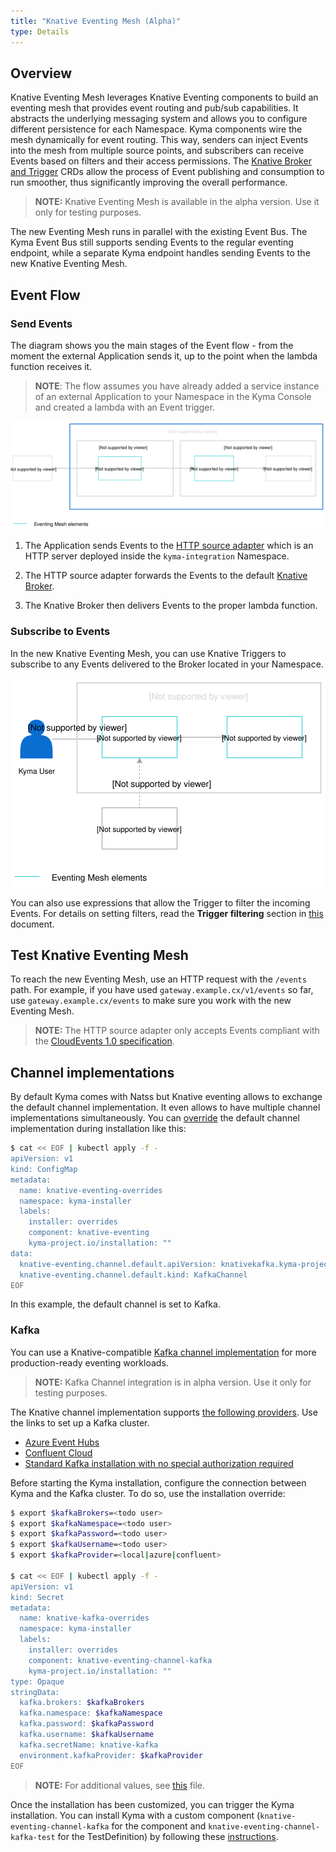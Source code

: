 ```yaml
---
title: "Knative Eventing Mesh (Alpha)"
type: Details
---
```


## Overview

Knative Eventing Mesh leverages Knative Eventing components to build an eventing mesh that provides event routing and pub/sub capabilities. It abstracts the underlying messaging system and allows you to configure different persistence for each Namespace. Kyma components wire the mesh dynamically for event routing. This way, senders can inject Events into the mesh from multiple source points, and subscribers can receive Events based on filters and their access permissions. The [Knative Broker and Trigger](https://knative.dev/docs/eventing/broker-trigger/) CRDs allow the process of Event publishing and consumption to run smoother, thus significantly improving the overall performance.   

 >**NOTE:** Knative Eventing Mesh is available in the alpha version. Use it only for testing purposes.
 
The new Eventing Mesh runs in parallel with the existing Event Bus. The Kyma Event Bus still supports sending Events to the regular eventing endpoint, while a separate Kyma endpoint handles sending Events to the new Knative Eventing Mesh. 

## Event Flow

### Send Events

The diagram shows you the main stages of the Event flow - from the moment the external Application sends it, up to the point when the lambda function receives it. 

>**NOTE**: The flow assumes you have already added a service instance of an external Application to your Namespace in the Kyma Console and created a lambda with an Event trigger. 

![Sending Events](./assets/knative-event-mesh-send-events.svg)

1. The Application sends Events to the [HTTP source adapter](https://github.com/kyma-project/kyma/tree/master/components/event-sources/adapter/http) which is an HTTP server deployed inside the `kyma-integration` Namespace.  

2. The HTTP source adapter forwards the Events to the default [Knative Broker](https://knative.dev/docs/eventing/broker-trigger).

3. The Knative Broker then delivers Events to the proper lambda function. 

### Subscribe to Events 

In the new Knative Eventing Mesh, you can use Knative Triggers to subscribe to any Events delivered to the Broker located in your Namespace.  

![Subscribe to Events](./assets/knative-event-mesh-subscription.svg)

You can also use expressions that allow the Trigger to filter the incoming Events. For details on setting filters, read the **Trigger filtering** section in [this](https://knative.dev/docs/eventing/broker-trigger/) document. 

## Test Knative Eventing Mesh

To reach the new Eventing Mesh, use an HTTP request with the `/events` path. 
For example, if you have used `gateway.example.cx/v1/events` so far, use `gateway.example.cx/events` to make sure you work with the new Eventing Mesh. 

>**NOTE:** The HTTP source adapter only accepts Events compliant with the [CloudEvents 1.0 specification](https://github.com/cloudevents/spec/blob/v1.0/spec.md).

## Channel implementations

By default Kyma comes with Natss but Knative eventing allows to exchange the default channel implementation. It even allows to have multiple channel implementations simultaneously.
You can [override](root/kyma/#configuration-helm-overrides-for-kyma-installation) the default channel implementation during installation like this:

```bash
$ cat << EOF | kubectl apply -f -
apiVersion: v1
kind: ConfigMap
metadata:
  name: knative-eventing-overrides
  namespace: kyma-installer
  labels:
    installer: overrides
    component: knative-eventing
    kyma-project.io/installation: ""
data:
  knative-eventing.channel.default.apiVersion: knativekafka.kyma-project.io/v1alpha1
  knative-eventing.channel.default.kind: KafkaChannel
EOF
```

In this example, the default channel is set to Kafka.

### Kafka

You can use a Knative-compatible [Kafka channel implementation](https://github.com/kyma-incubator/knative-kafka) for more production-ready eventing workloads. 

>**NOTE:** Kafka Channel integration is in alpha version. Use it only for testing purposes.

The Knative channel implementation supports [the following providers](https://github.com/kyma-incubator/knative-kafka/blob/9eb3fa3f6e67ffc80b162d2ef4c8a8a3942d9c5f/resources/README.md#kafka-providers). Use the links to set up a Kafka cluster.

* [Azure Event Hubs](https://azure.microsoft.com/en-us/services/event-hubs/)
* [Confluent Cloud](https://www.confluent.io/confluent-cloud)
* [Standard Kafka installation with no special authorization required](https://kafka.apache.org/quickstart)


Before starting the Kyma installation, configure the connection between Kyma and the Kafka cluster. To do so, use the installation override:

```bash
$ export $kafkaBrokers=<todo user>
$ export $kafkaNamespace=<todo user>
$ export $kafkaPassword=<todo user>
$ export $kafkaUsername=<todo user>
$ export $kafkaProvider=<local|azure|confluent>

$ cat << EOF | kubectl apply -f -
apiVersion: v1
kind: Secret
metadata:
  name: knative-kafka-overrides
  namespace: kyma-installer
  labels:
    installer: overrides
    component: knative-eventing-channel-kafka
    kyma-project.io/installation: ""
type: Opaque    
stringData:
  kafka.brokers: $kafkaBrokers
  kafka.namespace: $kafkaNamespace
  kafka.password: $kafkaPassword
  kafka.username: $kafkaUsername
  kafka.secretName: knative-kafka
  environment.kafkaProvider: $kafkaProvider
EOF
```

>**NOTE:** For additional values, see [this](https://github.com/kyma-incubator/knative-kafka/blob/master/resources/knative-kafka/values.yaml) file.

Once the installation has been customized, you can trigger the Kyma installation.
You can install Kyma with a custom component (`knative-eventing-channel-kafka` for the component and `knative-eventing-channel-kafka-test` for the TestDefinition) by following these [instructions](/root/kyma/#configuration-custom-component-installation).
